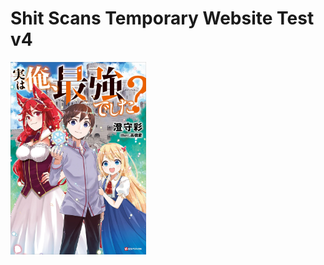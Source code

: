 <HTML>
  <H1> Shit Scans Temporary Website Test v4 </H1>
  <p><a href="Jitsu wa Ore, Saikyou Deshita/Chapter 31/CH31.html">
    <img src="Jitsu.png" alt="Jitsu wa Ore, Saikyou Deshita?" width="216.6" height:"308.1">
  </a>
